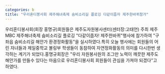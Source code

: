 ```yaml
---
categories: b
title: "우리혼디봉사회 제주해녀축제 숨비소리길 플로깅 다같이줍자 제주한바퀴참가"
---
```

우리혼디봉사회(회장 홍명규)회원들은 제주도자원봉사센터(센터장:고태언) 주최 제주MBC 제주해녀축제 숨비소리길 플로깅 "다같이줍자! 제주한바퀴"행사에 참가하여 "구좌읍 숨비소리길 해안가 환경정화활동"을 실시하였다.특히 오늘 행사에는 회원들의 어린 자녀들과 제일중학교 볼링부 학생들이 동참하여 자연정화활동의 의미를 다시한번 생각하는 계기가 되었다.홍명규회장은 "우리 자원봉사원의 조그만 노력이 깨끗한 제주도 해안가를 만들수 있다는 마음으로 우리혼디봉사회 회원들이 관심을 가져야 되겠다"고 하였다.